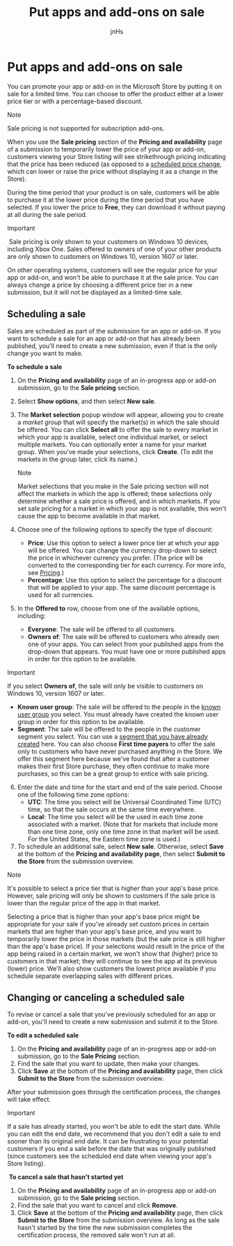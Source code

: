 ﻿---
author: jnHs
Description: You can promote your app or add-on in the Microsoft Store by putting it on sale for a limited time.
title: Put apps and add-ons on sale
ms.assetid: 71ABA960-0CDC-4E35-A1C8-1D34B6673817
ms.author: wdg-dev-content
ms.date: 05/08/2018
ms.topic: article
ms.prod: windows
ms.technology: uwp
keywords: windows 10, uwp
ms.localizationpriority: high
---

# Put apps and add-ons on sale

You can promote your app or add-on in the Microsoft Store by putting it on sale for a limited time. You can choose to offer the product either at a lower price tier or with a percentage-based discount.

> [!NOTE]
> Sale pricing is not supported for subscription add-ons.

When you use the **Sale pricing** section of the **Pricing and availability** page of a submission to temporarily lower the price of your app or add-on, customers viewing your Store listing will see strikethrough pricing indicating that the price has been reduced (as opposed to a [scheduled price change](set-and-schedule-app-pricing.md#schedule-price-changes), which can lower or raise the price without displaying it as a change in the Store). 

During the time period that your product is on sale, customers will be able to purchase it at the lower price during the time period that you have selected. If you lower the price to **Free**, they can download it without paying at all during the sale period.

> [!IMPORTANT]
> Sale pricing is only shown to your customers on Windows 10 devices, including Xbox One. Sales offered to owners of one of your other products are only shown to customers on Windows 10, version 1607 or later.
> 
> On other operating systems, customers will see the regular price for your app or add-on, and won't be able to purchase it at the sale price. You can always change a price by choosing a different price tier in a new submission, but it will not be displayed as a limited-time sale.


## Scheduling a sale

Sales are scheduled as part of the submission for an app or add-on. If you want to schedule a sale for an app or add-on that has already been published, you'll need to create a new submission, even if that is the only change you want to make.

**To schedule a sale**

1. On the **Pricing and availability** page of an in-progress app or add-on submission, go to the **Sale pricing** section.
2. Select **Show options**, and then select **New sale**.
3. The **Market selection** popup window will appear, allowing you to create a *market group* that will specify the market(s) in which the sale should be offered. You can click **Select all** to offer the sale to every market in which your app is available, select one individual market, or select multiple markets. You can optionally enter a name for your market group. When you’ve made your selections, click **Create**. (To edit the markets in the group later, click its name.)

   > [!NOTE]
   > Market selections that you make in the Sale pricing section will not affect the markets in which the app is offered; these selections only determine whether a sale price is offered, and in which markets. If you set sale pricing for a market in which your app is not available, this won't cause the app to become available in that market.
4. Choose one of the following options to specify the type of discount:
   - **Price**: Use this option to select a lower price tier at which your app will be offered. You can change the currency drop-down to select the price in whichever currency you prefer. (The price will be converted to the corresponding tier for each currency. For more info, see [Pricing](set-app-pricing-and-availability.md).)
   - **Percentage**: Use this option to select the percentage for a discount that will be applied to your app. The same discount percentage is used for all currencies.
5. In the **Offered to** row, choose from one of the available options, including:
   - **Everyone**: The sale will be offered to all customers.
   - **Owners of**: The sale will be offered to customers who already own one of your apps. You can select from your published apps from the drop-down that appears. You must have one or more published apps in order for this option to be available.

  > [!IMPORTANT]
  > If you select **Owners of**, the sale will only be visible to customers on Windows 10, version 1607 or later.

   - **Known user group**: The sale will be offered to the people in the [known user group](create-known-user-groups.md) you select. You must already have created the known user group in order for this option to be available.
   - **Segment**: The sale will be offered to the people in the customer segment you select. You can use a  [segment that you have already created](create-customer-segments.md) here. You can also choose **First time payers** to offer the sale only to customers who have never purchased anything in the Store. We offer this segment here because we've found that after a customer makes their first Store purchase, they often continue to make more purchases, so this can be a great group to entice with sale pricing.
6. Enter the date and time for the start and end of the sale period. Choose one of the following time zone options:
   - **UTC**: The time you select will be Universal Coordinated Time (UTC) time, so that the sale occurs at the same time everywhere.
   - **Local**: The time you select will be the used in each time zone associated with a market. (Note that for markets that include more than one time zone, only one time zone in that market will be used. For the United States, the Eastern time zone is used.)
7. To schedule an additional sale, select **New sale**. Otherwise, select **Save** at the bottom of the **Pricing and availability page**, then select **Submit to the Store** from the submission overview.

> [!NOTE]
> It's possible to select a price tier that is higher than your app's base price. However, sale pricing will only be shown to customers if the sale price is lower than the regular price of the app in that market.
>
> Selecting a price that is higher than your app's base price might be appropriate for your sale if you've already set custom prices in certain markets that are higher than your app's base price, and you want to temporarily lower the price in those markets (but the sale price is still higher than the app's base price). If your selections would result in the price of the app being raised in a certain market, we won't show that (higher) price to customers in that market; they will continue to see the app at its previous (lower) price. We'll also show customers the lowest price available if you schedule separate overlapping sales with different prices.

## Changing or canceling a scheduled sale

To revise or cancel a sale that you've previously scheduled for an app or add-on, you'll need to create a new submission and submit it to the Store.

**To edit a scheduled sale**

1.  On the **Pricing and availability** page of an in-progress app or add-on submission, go to the **Sale Pricing** section.
2.  Find the sale that you want to update, then make your changes.
3.  Click **Save** at the bottom of the **Pricing and availability** page, then click **Submit to the Store** from the submission overview.

After your submission goes through the certification process, the changes will take effect.

> [!IMPORTANT]
> If a sale has already started, you won't be able to edit the start date. While you can edit the end date, we recommend that you don't edit a sale to end sooner than its original end date. It can be frustrating to your potential customers if you end a sale before the date that was originally published (since customers see the scheduled end date when viewing your app's Store listing).

 **To cancel a sale that hasn't started yet**

1.  On the **Pricing and availability** page of an in-progress app or add-on submission, go to the **Sale pricing** section.
2.  Find the sale that you want to cancel and click **Remove**.
3.  Click **Save** at the bottom of the **Pricing and availability** page, then click **Submit to the Store** from the submission overview. As long as the sale hasn't started by the time the new submission completes the certification process, the removed sale won't run at all.




